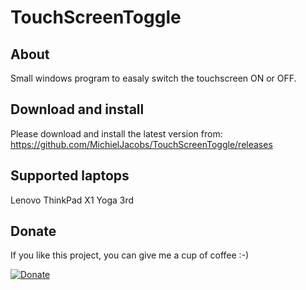 # TouchScreenToggle
## About
Small windows program to easaly switch the touchscreen ON or OFF.

## Download and install
Please download and install the latest version from: https://github.com/MichielJacobs/TouchScreenToggle/releases

## Supported laptops
Lenovo ThinkPad X1 Yoga 3rd

## Donate
If you like this project, you can give me a cup of coffee :-)

[![Donate](https://www.paypalobjects.com/en_US/i/btn/btn_donateCC_LG.gif)](http://paypal.me/MichielJacobs)

